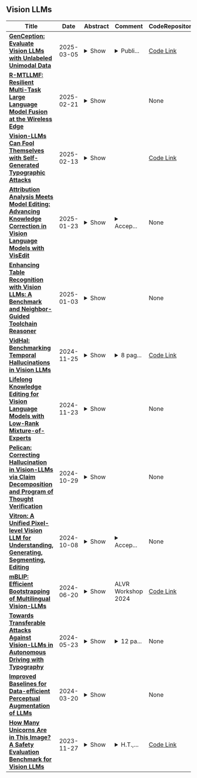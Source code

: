 ## Vision LLMs

| **Title** | **Date** | **Abstract** | **Comment** | **CodeRepository** |
| --- | --- | --- | --- | --- |
| **[GenCeption: Evaluate Vision LLMs with Unlabeled Unimodal Data](http://arxiv.org/abs/2402.14973v4)** | 2025-03-05 | <details><summary>Show</summary><p>Multimodal Large Language Models (MLLMs) are typically assessed using expensive annotated multimodal benchmarks, which often lag behind the rapidly evolving demands of MLLM evaluation. This paper outlines and validates GenCeption, a novel, annotation-free evaluation method that requires only unimodal data to measure inter-modality semantic coherence and inversely assesses MLLMs' tendency to hallucinate. This approach eliminates the need for costly data annotation, minimizes the risk of training data contamination, is expected to result in slower benchmark saturation, and avoids the illusion of emerging abilities. Inspired by the DrawCeption game, GenCeption begins with a non-textual sample and proceeds through iterative description and generation steps. The semantic drift across iterations is quantified using the GC@T metric. While GenCeption is principally applicable to MLLMs across various modalities, this paper focuses on its implementation and validation for Vision LLMs (VLLMs). Based on the GenCeption method, we establish the MMECeption benchmark for evaluating VLLMs, and compare the performance of several popular VLLMs and human annotators. Our empirical results validate GenCeption's effectiveness, demonstrating strong correlations with established VLLM benchmarks. VLLMs still significantly lag behind human performance and struggle especially with text-intensive tasks.</p></details> | <details><summary>Publi...</summary><p>Published by Computer Speech & Language (https://doi.org/10.1016/j.csl.2025.101785). Source code and Leaderboard: https://github.com/llcresearch/GenCeption</p></details> | [Code Link](https://github.com/llcresearch/GenCeption) |
| **[R-MTLLMF: Resilient Multi-Task Large Language Model Fusion at the Wireless Edge](http://arxiv.org/abs/2411.18220v3)** | 2025-02-21 | <details><summary>Show</summary><p>Multi-task large language models (MTLLMs) are important for many applications at the wireless edge, where users demand specialized models to handle multiple tasks efficiently. However, training MTLLMs is complex and exhaustive, particularly when tasks are subject to change. Recently, the concept of model fusion via task vectors has emerged as an efficient approach for combining fine-tuning parameters to produce an MTLLM. In this paper, the problem of enabling edge users to collaboratively craft such MTLMs via tasks vectors is studied, under the assumption of worst-case adversarial attacks. To this end, first the influence of adversarial noise to multi-task model fusion is investigated and a relationship between the so-called weight disentanglement error and the mean squared error (MSE) is derived. Using hypothesis testing, it is directly shown that the MSE increases interference between task vectors, thereby rendering model fusion ineffective. Then, a novel resilient MTLLM fusion (R-MTLLMF) is proposed, which leverages insights about the LLM architecture and fine-tuning process to safeguard task vector aggregation under adversarial noise by realigning the MTLLM. The proposed R-MTLLMF is then compared for both worst-case and ideal transmission scenarios to study the impact of the wireless channel. Extensive model fusion experiments with vision LLMs demonstrate R-MTLLMF's effectiveness, achieving close-to-baseline performance across eight different tasks in ideal noise scenarios and significantly outperforming unprotected model fusion in worst-case scenarios. The results further advocate for additional physical layer protection for a holistic approach to resilience, from both a wireless and LLM perspective.</p></details> |  | None |
| **[Vision-LLMs Can Fool Themselves with Self-Generated Typographic Attacks](http://arxiv.org/abs/2402.00626v3)** | 2025-02-13 | <details><summary>Show</summary><p>Typographic attacks, adding misleading text to images, can deceive vision-language models (LVLMs). The susceptibility of recent large LVLMs like GPT4-V to such attacks is understudied, raising concerns about amplified misinformation in personal assistant applications. Previous attacks use simple strategies, such as random misleading words, which don't fully exploit LVLMs' language reasoning abilities. We introduce an experimental setup for testing typographic attacks on LVLMs and propose two novel self-generated attacks: (1) Class-based attacks, where the model identifies a similar class to deceive itself, and (2) Reasoned attacks, where an advanced LVLM suggests an attack combining a deceiving class and description. Our experiments show these attacks significantly reduce classification performance by up to 60\% and are effective across different models, including InstructBLIP and MiniGPT4. Code: https://github.com/mqraitem/Self-Gen-Typo-Attack</p></details> |  | [Code Link](https://github.com/mqraitem/Self-Gen-Typo-Attack) |
| **[Attribution Analysis Meets Model Editing: Advancing Knowledge Correction in Vision Language Models with VisEdit](http://arxiv.org/abs/2408.09916v3)** | 2025-01-23 | <details><summary>Show</summary><p>Model editing aims to correct outdated or erroneous knowledge in large models without costly retraining. Recent research discovered that the mid-layer representation of the subject's final token in a prompt has a strong influence on factual predictions, and developed Large Language Model (LLM) editing techniques based on this observation. However, for Vision-LLMs (VLLMs), how visual representations impact the predictions from a decoder-only language model remains largely unexplored. To the best of our knowledge, model editing for VLLMs has not been extensively studied in the literature. In this work, we employ the contribution allocation and noise perturbation methods to measure the contributions of visual representations for token predictions. Our attribution analysis shows that visual representations in mid-to-later layers that are highly relevant to the prompt contribute significantly to predictions. Based on these insights, we propose VisEdit, a novel model editor for VLLMs that effectively corrects knowledge by editing intermediate visual representations in regions important to the edit prompt. We evaluated VisEdit using multiple VLLM backbones and public VLLM editing benchmark datasets. The results show the superiority of VisEdit over the strong baselines adapted from existing state-of-the-art editors for LLMs.</p></details> | <details><summary>Accep...</summary><p>Accepted to AAAI-2025 as an oral presentation</p></details> | None |
| **[Enhancing Table Recognition with Vision LLMs: A Benchmark and Neighbor-Guided Toolchain Reasoner](http://arxiv.org/abs/2412.20662v2)** | 2025-01-03 | <details><summary>Show</summary><p>Pre-trained foundation models have recently significantly progressed in structured table understanding and reasoning. However, despite advancements in areas such as table semantic understanding and table question answering, recognizing the structure and content of unstructured tables using Vision Large Language Models (VLLMs) remains under-explored. In this work, we address this research gap by employing VLLMs in a training-free reasoning paradigm. First, we design a benchmark with various hierarchical dimensions relevant to table recognition. Subsequently, we conduct in-depth evaluations using pre-trained VLLMs, finding that low-quality image input is a significant bottleneck in the recognition process. Drawing inspiration from these findings, we propose the Neighbor-Guided Toolchain Reasoner (NGTR) framework, which is characterized by integrating multiple lightweight models for low-level visual processing operations aimed at mitigating issues with low-quality input images. Specifically, we utilize a neighbor retrieval mechanism to guide the generation of multiple tool invocation plans, transferring tool selection experiences from similar neighbors to the given input, thereby facilitating suitable tool selection. Additionally, we introduce a reflection module to supervise the tool invocation process. Extensive experiments on public table recognition datasets demonstrate that our approach significantly enhances the recognition capabilities of the vanilla VLLMs. We believe that the designed benchmark and the proposed NGTR framework could provide an alternative solution in table recognition.</p></details> |  | None |
| **[VidHal: Benchmarking Temporal Hallucinations in Vision LLMs](http://arxiv.org/abs/2411.16771v1)** | 2024-11-25 | <details><summary>Show</summary><p>Vision Large Language Models (VLLMs) are widely acknowledged to be prone to hallucination. Existing research addressing this problem has primarily been confined to image inputs, with limited exploration of video-based hallucinations. Furthermore, current evaluation methods fail to capture nuanced errors in generated responses, which are often exacerbated by the rich spatiotemporal dynamics of videos. To address this, we introduce VidHal, a benchmark specially designed to evaluate video-based hallucinations in VLLMs. VidHal is constructed by bootstrapping video instances across common temporal aspects. A defining feature of our benchmark lies in the careful creation of captions which represent varying levels of hallucination associated with each video. To enable fine-grained evaluation, we propose a novel caption ordering task requiring VLLMs to rank captions by hallucinatory extent. We conduct extensive experiments on VidHal and comprehensively evaluate a broad selection of models. Our results uncover significant limitations in existing VLLMs regarding hallucination generation. Through our benchmark, we aim to inspire further research on 1) holistic understanding of VLLM capabilities, particularly regarding hallucination, and 2) extensive development of advanced VLLMs to alleviate this problem.</p></details> | <details><summary>8 pag...</summary><p>8 pages, 10 figures. Code available at https://github.com/Lookuz/VidHal</p></details> | [Code Link](https://github.com/Lookuz/VidHal) |
| **[Lifelong Knowledge Editing for Vision Language Models with Low-Rank Mixture-of-Experts](http://arxiv.org/abs/2411.15432v1)** | 2024-11-23 | <details><summary>Show</summary><p>Model editing aims to correct inaccurate knowledge, update outdated information, and incorporate new data into Large Language Models (LLMs) without the need for retraining. This task poses challenges in lifelong scenarios where edits must be continuously applied for real-world applications. While some editors demonstrate strong robustness for lifelong editing in pure LLMs, Vision LLMs (VLLMs), which incorporate an additional vision modality, are not directly adaptable to existing LLM editors. In this paper, we propose LiveEdit, a LIfelong Vision language modEl Edit to bridge the gap between lifelong LLM editing and VLLMs. We begin by training an editing expert generator to independently produce low-rank experts for each editing instance, with the goal of correcting the relevant responses of the VLLM. A hard filtering mechanism is developed to utilize visual semantic knowledge, thereby coarsely eliminating visually irrelevant experts for input queries during the inference stage of the post-edited model. Finally, to integrate visually relevant experts, we introduce a soft routing mechanism based on textual semantic relevance to achieve multi-expert fusion. For evaluation, we establish a benchmark for lifelong VLLM editing. Extensive experiments demonstrate that LiveEdit offers significant advantages in lifelong VLLM editing scenarios. Further experiments validate the rationality and effectiveness of each module design in LiveEdit.</p></details> |  | None |
| **[Pelican: Correcting Hallucination in Vision-LLMs via Claim Decomposition and Program of Thought Verification](http://arxiv.org/abs/2407.02352v2)** | 2024-10-29 | <details><summary>Show</summary><p>Large Visual Language Models (LVLMs) struggle with hallucinations in visual instruction following task(s), limiting their trustworthiness and real-world applicability. We propose Pelican -- a novel framework designed to detect and mitigate hallucinations through claim verification. Pelican first decomposes the visual claim into a chain of sub-claims based on first-order predicates. These sub-claims consist of (predicate, question) pairs and can be conceptualized as nodes of a computational graph. We then use Program-of-Thought prompting to generate Python code for answering these questions through flexible composition of external tools. Pelican improves over prior work by introducing (1) intermediate variables for precise grounding of object instances, and (2) shared computation for answering the sub-question to enable adaptive corrections and inconsistency identification. We finally use reasoning abilities of LLMs to verify the correctness of the claim by considering the consistency and confidence of the (question, answer) pairs from each sub-claim. Our experiments reveal a drop in hallucination rate by ~ 8% - 32% across various baseline LVLMs and a 27% drop compared to approaches proposed for hallucination mitigation on MMHal-Bench. Results on two other benchmarks further corroborate our results.</p></details> |  | None |
| **[Vitron: A Unified Pixel-level Vision LLM for Understanding, Generating, Segmenting, Editing](http://arxiv.org/abs/2412.19806v1)** | 2024-10-08 | <details><summary>Show</summary><p>Recent developments of vision large language models (LLMs) have seen remarkable progress, yet still encounter challenges towards multimodal generalists, such as coarse-grained instance-level understanding, lack of unified support for both images and videos, and insufficient coverage across various vision tasks. In this paper, we present VITRON, a universal pixel-level vision LLM designed for comprehensive understanding, generating, segmenting, and editing of both static images and dynamic videos. Building on top of an LLM backbone, VITRON incorporates encoders for images, videos, and pixel-level regional visuals within its frontend modules, while employing state-of-the-art visual specialists as its backend, via which VITRON supports a spectrum of vision end tasks, spanning visual comprehension to visual generation, from low level to high level. To ensure an effective and precise message passing from LLM to backend modules for function invocation, we propose a novel hybrid method by simultaneously integrating discrete textual instructions and continuous signal embeddings. Further, we design various pixel-level spatiotemporal vision-language alignment learning for VITRON to reach the best fine-grained visual capability. Finally, a cross-task synergy module is advised to learn to maximize the task-invariant fine-grained visual features, enhancing the synergy between different visual tasks. Demonstrated over 12 visual tasks and evaluated across 22 datasets, VITRON showcases its extensive capabilities in the four main vision task clusters. Overall, this work illuminates the great potential of developing a more unified multimodal generalist. Project homepage: https://vitron-llm.github.io/</p></details> | <details><summary>Accep...</summary><p>Accepted by NeurIPS 2024</p></details> | None |
| **[mBLIP: Efficient Bootstrapping of Multilingual Vision-LLMs](http://arxiv.org/abs/2307.06930v3)** | 2024-06-20 | <details><summary>Show</summary><p>Modular vision-language models (Vision-LLMs) align pretrained image encoders with (frozen) large language models (LLMs) and post-hoc condition LLMs to `understand' the image input. With the abundance of readily available high-quality English image-text data as well as strong monolingual English LLMs, the research focus has been on English-only Vision-LLMs. Multilingual vision-language models are still predominantly obtained via expensive end-to-end pretraining, resulting in comparatively smaller models, trained on limited multilingual image data supplemented with text-only multilingual corpora. We present mBLIP, the first Vision-LLM leveraging multilingual LLMs, which we obtain in a computationally efficient manner on consumer-level hardware. To this end, we \textit{re-align} an image encoder previously tuned to an English LLM to a new, multilingual LLM using only a few million multilingual training examples derived from a mix of vision-and-language tasks, which we obtain by machine-translating high-quality English data to 95 languages. On the IGLUE benchmark and XM3600, mBLIP yields results competitive with state-of-the-art models and it greatly outperforms strong English-only Vision-LLMs like Llava 1.5. We release our model, code, and train data at \url{https://github.com/gregor-ge/mBLIP}.</p></details> | ALVR Workshop 2024 | [Code Link](https://github.com/gregor-ge/mBLIP) |
| **[Towards Transferable Attacks Against Vision-LLMs in Autonomous Driving with Typography](http://arxiv.org/abs/2405.14169v1)** | 2024-05-23 | <details><summary>Show</summary><p>Vision-Large-Language-Models (Vision-LLMs) are increasingly being integrated into autonomous driving (AD) systems due to their advanced visual-language reasoning capabilities, targeting the perception, prediction, planning, and control mechanisms. However, Vision-LLMs have demonstrated susceptibilities against various types of adversarial attacks, which would compromise their reliability and safety. To further explore the risk in AD systems and the transferability of practical threats, we propose to leverage typographic attacks against AD systems relying on the decision-making capabilities of Vision-LLMs. Different from the few existing works developing general datasets of typographic attacks, this paper focuses on realistic traffic scenarios where these attacks can be deployed, on their potential effects on the decision-making autonomy, and on the practical ways in which these attacks can be physically presented. To achieve the above goals, we first propose a dataset-agnostic framework for automatically generating false answers that can mislead Vision-LLMs' reasoning. Then, we present a linguistic augmentation scheme that facilitates attacks at image-level and region-level reasoning, and we extend it with attack patterns against multiple reasoning tasks simultaneously. Based on these, we conduct a study on how these attacks can be realized in physical traffic scenarios. Through our empirical study, we evaluate the effectiveness, transferability, and realizability of typographic attacks in traffic scenes. Our findings demonstrate particular harmfulness of the typographic attacks against existing Vision-LLMs (e.g., LLaVA, Qwen-VL, VILA, and Imp), thereby raising community awareness of vulnerabilities when incorporating such models into AD systems. We will release our source code upon acceptance.</p></details> | <details><summary>12 pa...</summary><p>12 pages, 5 tables, 5 figures, work in progress</p></details> | None |
| **[Improved Baselines for Data-efficient Perceptual Augmentation of LLMs](http://arxiv.org/abs/2403.13499v1)** | 2024-03-20 | <details><summary>Show</summary><p>The abilities of large language models (LLMs) have recently progressed to unprecedented levels, paving the way to novel applications in a wide variety of areas. In computer vision, LLMs can be used to prime vision-language tasks such image captioning and visual question answering when coupled with pre-trained vision backbones. While different approaches have been explored to interface LLMs with ``perceptual backbones'' that process, e.g., visual or audio data, they are often explored for different tasks, different datasets, and using different perceptual backbones and language models, hindering direct comparison of the interfacing mechanisms. To remedy this lack of comparability between methods, we present an extensive experimental evaluation of different interfacing mechanisms, across multiple tasks (including image, video, and audio captioning as well as visual question answering), datasets and backbones, paying special attention to low-data settings. We find improved performance using existing mechanisms over state-of-the-art results, and identify a new interfacing mechanism that yields (near) optimal results across different tasks, while obtaining a 4x reduction in training time.</p></details> |  | None |
| **[How Many Unicorns Are in This Image? A Safety Evaluation Benchmark for Vision LLMs](http://arxiv.org/abs/2311.16101v1)** | 2023-11-27 | <details><summary>Show</summary><p>This work focuses on the potential of Vision LLMs (VLLMs) in visual reasoning. Different from prior studies, we shift our focus from evaluating standard performance to introducing a comprehensive safety evaluation suite, covering both out-of-distribution (OOD) generalization and adversarial robustness. For the OOD evaluation, we present two novel VQA datasets, each with one variant, designed to test model performance under challenging conditions. In exploring adversarial robustness, we propose a straightforward attack strategy for misleading VLLMs to produce visual-unrelated responses. Moreover, we assess the efficacy of two jailbreaking strategies, targeting either the vision or language component of VLLMs. Our evaluation of 21 diverse models, ranging from open-source VLLMs to GPT-4V, yields interesting observations: 1) Current VLLMs struggle with OOD texts but not images, unless the visual information is limited; and 2) These VLLMs can be easily misled by deceiving vision encoders only, and their vision-language training often compromise safety protocols. We release this safety evaluation suite at https://github.com/UCSC-VLAA/vllm-safety-benchmark.</p></details> | <details><summary>H.T.,...</summary><p>H.T., C.C., and Z.W. contribute equally. Work done during H.T. and Z.W.'s internship at UCSC, and C.C. and Y.Z.'s internship at UNC</p></details> | [Code Link](https://github.com/UCSC-VLAA/vllm-safety-benchmark) |

